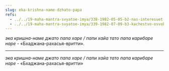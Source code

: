 ```yaml
---
slug: eka-krishna-name-dzhato-papa
refs:
  - ../../19-maha-mantra-svyatoe-imya/338-1982-05-05-b2-nas-interesuet-kachestvo-povtoreniya-svyatogo-imeni.md
  - ../../19-maha-mantra-svyatoe-imya/339-1982-07-09-b3-kachestvo-osvobozhdaet-nas-ot-rabstva-matematiki.md
---
```


*эка кришна-наме джато папа харе / папи хайа тато папа карибаре наре* - «Бхаджана-рахасья-вритти».

---

*эка кришна-наме джато папа харе / папи хайа тато папа карибаре наре* - «Бхаджана-рахасья-вритти»
